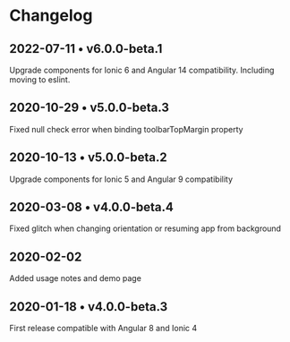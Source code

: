 # Changelog

## 2022-07-11 • v6.0.0-beta.1
Upgrade components for Ionic 6 and Angular 14 compatibility. Including moving to eslint.

## 2020-10-29 • v5.0.0-beta.3
Fixed null check error when binding toolbarTopMargin property

## 2020-10-13 • v5.0.0-beta.2
Upgrade components for Ionic 5 and Angular 9 compatibility

## 2020-03-08 • v4.0.0-beta.4
Fixed glitch when changing orientation or resuming app from background

## 2020-02-02
Added usage notes and demo page

## 2020-01-18 • v4.0.0-beta.3
First release compatible with Angular 8 and Ionic 4